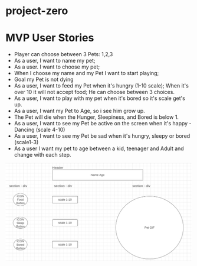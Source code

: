 # project-zero
# MVP User Stories 


- Player can choose between 3 Pets: 1,2,3
- As a user, I want to name my pet;
- As a user. I want to choose my pet;
- When I choose my name and my Pet I want to start playing;
- Goal my Pet is not dying 
- As a user, I want to feed my Pet when it's hungry (1-10 scale); When it's over 10 it will not accept food; He can choose between 3 choices. 
- As a user, I want to play with my pet when it's bored so it's scale get's up.
- As a user, I want my Pet to Age, so i see him grow up.
- The Pet will die when the Hunger, Sleepiness, and Bored is below 1.
- As a user, I want to see my Pet be active on the screen when it's happy - Dancing (scale 4-10)
- As a user, I want to see my Pet be sad when it's hungry, sleepy or bored (scale1-3)
- As a user I want my pet to age between a kid, teenager and Adult and change with each step. 


![](Wireframe-projectzero.jpg)
